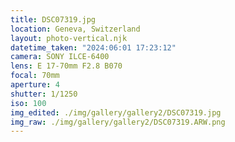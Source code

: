 ```yaml
---
title: DSC07319.jpg
location: Geneva, Switzerland
layout: photo-vertical.njk
datetime_taken: "2024:06:01 17:23:12"
camera: SONY ILCE-6400
lens: E 17-70mm F2.8 B070
focal: 70mm
aperture: 4
shutter: 1/1250
iso: 100
img_edited: ./img/gallery/gallery2/DSC07319.jpg
img_raw: ./img/gallery/gallery2/DSC07319.ARW.png
---
```

